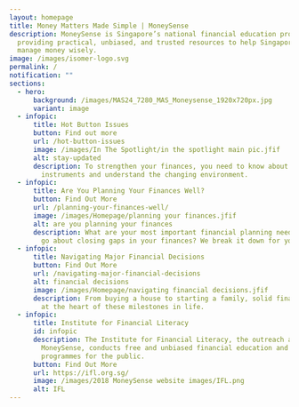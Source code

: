 ```yaml
---
layout: homepage
title: Money Matters Made Simple | MoneySense
description: MoneySense is Singapore’s national financial education programme,
  providing practical, unbiased, and trusted resources to help Singaporeans
  manage money wisely.
image: /images/isomer-logo.svg
permalink: /
notification: ""
sections:
  - hero:
      background: /images/MAS24_7280_MAS_Moneysense_1920x720px.jpg
      variant: image
  - infopic:
      title: Hot Button Issues
      button: Find out more
      url: /hot-button-issues
      image: /images/In The Spotlight/in the spotlight main pic.jfif
      alt: stay-updated
      description: To strengthen your finances, you need to know about new financial
        instruments and understand the changing environment.
  - infopic:
      title: Are You Planning Your Finances Well?
      button: Find Out More
      url: /planning-your-finances-well/
      image: /images/Homepage/planning your finances.jfif
      alt: are you planning your finances
      description: What are your most important financial planning needs? How do you
        go about closing gaps in your finances? We break it down for you.
  - infopic:
      title: Navigating Major Financial Decisions
      button: Find Out More
      url: /navigating-major-financial-decisions
      alt: financial decisions
      image: /images/Homepage/navigating financial decisions.jfif
      description: From buying a house to starting a family, solid financial plans are
        at the heart of these milestones in life.
  - infopic:
      title: Institute for Financial Literacy
      id: infopic
      description: The Institute for Financial Literacy, the outreach arm of
        MoneySense, conducts free and unbiased financial education and training
        programmes for the public.
      button: Find Out More
      url: https://ifl.org.sg/
      image: /images/2018 MoneySense website images/IFL.png
      alt: IFL
---
```

